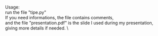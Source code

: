 Usage: \
run the file "tipe.py" \
If you need informations, the file contains comments, \
and the file "presentation.pdf" is the slide I used during my presentation, giving more details if needed. \
